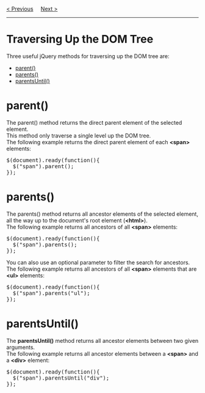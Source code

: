 <a href="/JS/jQuery/Effects/Chaining.md">&lt; Previous</a>
&nbsp;&nbsp;&nbsp;
<a href="/JS/jQuery/Traversing/Ancestors.md">Next &gt;</a>
<hr>
<h1>Traversing Up the DOM Tree</h1>
Three useful jQuery methods for traversing up the DOM tree are:
<ul>
  <li><a href="#parent">parent()</a></li>
  <li><a href="#parents">parents()</a></li>
  <li><a href="#parentsUntil">parentsUntil()</a></li>
</ul>
<h1>parent()</h1>
The parent() method returns the direct parent element of the selected element.
<br>
This method only traverse a single level up the DOM tree.
<br>
The following example returns the direct parent element of each <b>&lt;span&gt;</b> elements:
<pre>
$(document).ready(function(){
  $("span").parent();
});
</pre>
<h1>parents()</h1>
The parents() method returns all ancestor elements of the selected element, all the way up to the document's root element (<b>&lt;html&gt;</b>).
<br>
The following example returns all ancestors of all <b>&lt;span&gt;</b> elements:
<pre>
$(document).ready(function(){
  $("span").parents();
});
</pre>
You can also use an optional parameter to filter the search for ancestors.
<br>
The following example returns all ancestors of all <b>&lt;span&gt;</b> elements that are <b>&lt;ul&gt;</b> elements:
<pre>
$(document).ready(function(){
  $("span").parents("ul");
});
</pre>
<h1>parentsUntil()</h1>
The <b>parentsUntil()</b> method returns all ancestor elements between two given arguments.
<br>
The following example returns all ancestor elements between a <b>&lt;span&gt;</b> and a <b>&lt;div&gt;</b> element:
<pre>
$(document).ready(function(){
  $("span").parentsUntil("div");
});
</pre>
